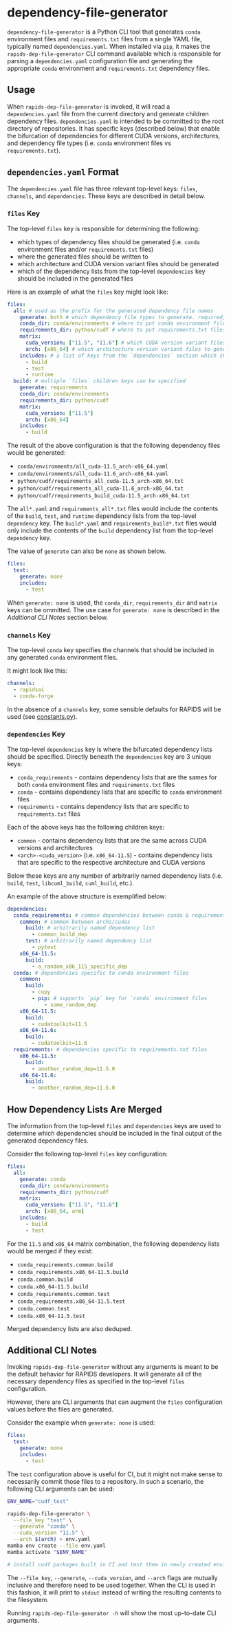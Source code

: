 # dependency-file-generator

`dependency-file-generator` is a Python CLI tool that generates `conda` environment files and `requirements.txt` files from a single YAML file, typically named `dependencies.yaml`. When installed via `pip`, it makes the `rapids-dep-file-generator` CLI command available which is responsible for parsing a `dependencies.yaml` configuration file and generating the appropriate `conda` environment and `requirements.txt` dependency files.

## Usage

When `rapids-dep-file-generator` is invoked, it will read a `dependencies.yaml` file from the current directory and generate children dependency files. `dependencies.yaml` is intended to be committed to the root directory of repositories. It has specific keys (described below) that enable the bifurcation of dependencies for different CUDA versions, architectures, and dependency file types (i.e. `conda` environment files vs `requirements.txt`).

<!-- TALK ABOUT MERGING SECTIONS -->

## `dependencies.yaml` Format

The `dependencies.yaml` file has three relevant top-level keys: `files`, `channels`, and `dependencies`. These keys are described in detail below.

### `files` Key

The top-level `files` key is responsible for determining the following:

- which types of dependency files should be generated (i.e. `conda` environment files and/or `requirements.txt` files)
- where the generated files should be written to
- which architecture and CUDA version variant files should be generated
- which of the dependency lists from the top-level `dependencies` key should be included in the generated files

Here is an example of what the `files` key might look like:

```yaml
files:
  all: # used as the prefix for the generated dependency file names
    generate: both # which dependency file types to generate. required, can be "both", "env", "requirements", or "none"
    conda_dir: conda/environments # where to put conda environment files. optional, defaults to "conda/environments"
    requirements_dir: python/cudf # where to put requirements.txt files. optional, but recommended. defaults to "python"
    matrix:
      cuda_version: ["11.5", "11.6"] # which CUDA version variant files to generate. The CUDA version is included in the output file name
      arch: [x86_64] # which architecture version variant files to generate. The architecture is included in the output file name. This value should be the result of running the `arch` command on a given machine.
    includes: # a list of keys from the `dependencies` section which should be included in the generated files
      - build
      - test
      - runtime
  build: # multiple `files` children keys can be specified
    generate: requirements
    conda_dir: conda/environments
    requirements_dir: python/cudf
    matrix:
      cuda_version: ["11.5"]
      arch: [x86_64]
    includes:
      - build
```

The result of the above configuration is that the following dependency files would be generated:

- `conda/environments/all_cuda-11.5_arch-x86_64.yaml`
- `conda/environments/all_cuda-11.6_arch-x86_64.yaml`
- `python/cudf/requirements_all_cuda-11.5_arch-x86_64.txt`
- `python/cudf/requirements_all_cuda-11.6_arch-x86_64.txt`
- `python/cudf/requirements_build_cuda-11.5_arch-x86_64.txt`

The `all*.yaml` and `requirements_all*.txt` files would include the contents of the `build`, `test`, and `runtime` dependency lists from the top-level `dependency` key. The `build*.yaml` and `requirements_build*.txt` files would only include the contents of the `build` dependency list from the top-level `dependency` key.

The value of `generate` can also be `none` as shown below.

```yaml
files:
  test:
    generate: none
    includes:
      - test
```

When `generate: none` is used, the `conda_dir`, `requirements_dir` and `matrix` keys can be ommitted. The use case for `generate: none` is described in the _Additional CLI Notes_ section below.

### `channels` Key

The top-level `conda` key specifies the channels that should be included in any generated `conda` environment files.

It might look like this:

```yaml
channels:
  - rapidsai
  - conda-forge
```

In the absence of a `channels` key, some sensible defaults for RAPIDS will be used (see [constants.py](./src/rapids_env_generator/constants.py)).

### `dependencies` Key

The top-level `dependencies` key is where the bifurcated dependency lists should be specified. Directly beneath the `dependencies` key are 3 unique keys:

- `conda_requirements` - contains dependency lists that are the sames for both `conda` environment files and `requirements.txt` files
- `conda` - contains dependency lists that are specific to `conda` environment files
- `requirements` - contains dependency lists that are specific to `requirements.txt` files

Each of the above keys has the following children keys:

- `common` - contains dependency lists that are the same across CUDA versions and architectures
- `<arch>-<cuda_version>` (i.e. `x86_64-11.5`) - contains dependency lists that are specific to the respective architecture and CUDA versions

Below these keys are any number of arbitrarily named dependency lists (i.e. `build`, `test`, `libcuml_build`, `cuml_build`, etc.).

An example of the above structure is exemplified below:

```yaml
dependencies:
  conda_requirements: # common dependencies between conda & requirements.txt
    common: # common between archs/cudas
      build: # arbitrarily named dependency list
        - common_build_dep
      test: # arbitrarily named dependency list
        - pytest
    x86_64-11.5:
      build:
        - a_random_x86_115_specific_dep
  conda: # dependencies specific to conda environment files
    common:
      build:
        - cupy
        - pip: # supports `pip` key for `conda` environment files
            - some_random_dep
    x86_64-11.5:
      build:
        - cudatoolkit=11.5
    x86_64-11.6:
      build:
        - cudatoolkit=11.6
  requirements: # dependencies specific to requirements.txt files
    x86_64-11.5:
      build:
        - another_random_dep=11.5.0
    x86_64-11.6:
      build:
        - another_random_dep=11.6.0
```

## How Dependency Lists Are Merged

The information from the top-level `files` and `dependencies` keys are used to determine which dependencies should be included in the final output of the generated dependency files.

Consider the following top-level `files` key configuration:

```yaml
files:
  all:
    generate: conda
    conda_dir: conda/environments
    requirements_dir: python/cudf
    matrix:
      cuda_version: ["11.5", "11.6"]
      arch: [x86_64, arm]
    includes:
      - build
      - test
```

For the `11.5` and `x86_64` matrix combination, the following dependency lists would be merged if they exist:

- `conda_requirements.common.build`
- `conda_requirements.x86_64-11.5.build`
- `conda.common.build`
- `conda.x86_64-11.5.build`
- `conda_requirements.common.test`
- `conda_requirements.x86_64-11.5.test`
- `conda.common.test`
- `conda.x86_64-11.5.test`

Merged dependency lists are also deduped.

## Additional CLI Notes

Invoking `rapids-dep-file-generator` without any arguments is meant to be the default behavior for RAPIDS developers. It will generate all of the necessary dependency files as specified in the top-level `files` configuration.

However, there are CLI arguments that can augment the `files` configuration values before the files are generated.

Consider the example when `generate: none` is used:

```yaml
files:
  test:
    generate: none
    includes:
      - test
```

The `test` configuration above is useful for CI, but it might not make sense to necessarily commit those files to a repository. In such a scenario, the following CLI arguments can be used:

```sh
ENV_NAME="cudf_test"

rapids-dep-file-generator \
  --file_key "test" \
  --generate "conda" \
  --cuda_version "11.5" \
  --arch $(arch) > env.yaml
mamba env create --file env.yaml
mamba activate "$ENV_NAME"

# install cudf packages built in CI and test them in newly created environment...
```

The `--file_key`, `--generate`, `--cuda_version`, and `--arch` flags are mutually inclusive and therefore need to be used together. When the CLI is used in this fashion, it will print to `stdout` instead of writing the resulting contents to the filesystem.

Running `rapids-dep-file-generator -h` will show the most up-to-date CLI arguments.
